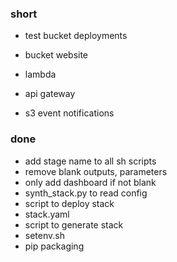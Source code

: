 ### short

- test bucket deployments

- bucket website
- lambda
- api gateway
- s3 event notifications

### done

- add stage name to all sh scripts
- remove blank outputs, parameters
- only add dashboard if not blank
- synth_stack.py to read config
- script to deploy stack
- stack.yaml
- script to generate stack
- setenv.sh
- pip packaging
